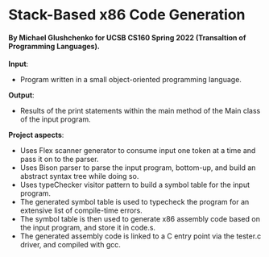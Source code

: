 # Stack-Based x86 Code Generation
#### By Michael Glushchenko for UCSB CS160 Spring 2022 (Transaltion of Programming Languages).

**Input**:
  - Program written in a small object-oriented programming language.

**Output**:
  - Results of the print statements within the main method of the Main class of the input program.

**Project aspects**:
  - Uses Flex scanner generator to consume input one token at a time and pass it on to the parser.
  - Uses Bison parser to parse the input program, bottom-up, and build an abstract syntax tree while doing so.
  - Uses typeChecker visitor pattern to build a symbol table for the input program.
  - The generated symbol table is used to typecheck the program for an extensive list of compile-time errors.
  - The symbol table is then used to generate x86 assembly code based on the input program, and store it in code.s.
  - The generated assembly code is linked to a C entry point via the tester.c driver, and compiled with gcc.
